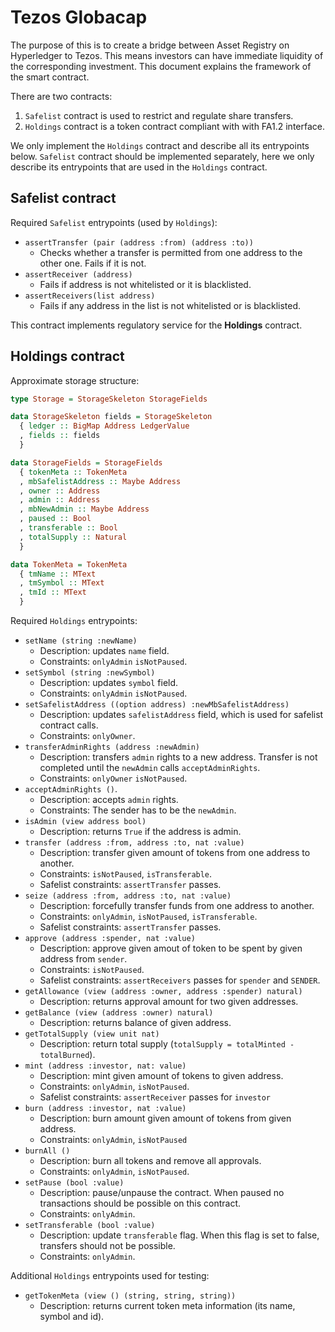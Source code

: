 <!-- SPDX-FileCopyrightText: 2020 Globacap -->

<!-- SPDX-License-Identifier: MPL-2.0 -->

# Tezos Globacap

The purpose of this is to create a bridge between Asset Registry
on Hyperledger to Tezos. This means investors can have immediate liquidity
of the corresponding investment. This document explains the framework of the
smart contract.

There are two contracts:
1. `Safelist` contract is used to restrict and regulate share transfers.
2. `Holdings` contract is a token contract compliant with with FA1.2 interface.

We only implement the `Holdings` contract and describe all its entrypoints below.
`Safelist` contract should be implemented separately, here we only describe its entrypoints that are used in the `Holdings` contract.

## Safelist contract

Required `Safelist` entrypoints (used by `Holdings`):
* `assertTransfer (pair (address :from) (address :to))`
  * Checks whether a transfer is permitted from one address to the other one. Fails if it is not.
* `assertReceiver (address)`
  * Fails if address is not whitelisted or it is blacklisted.
* `assertReceivers(list address)`
  * Fails if any address in the list is not whitelisted or is blacklisted.

This contract implements regulatory service for the **Holdings** contract.

## Holdings contract

Approximate storage structure:
```haskell
type Storage = StorageSkeleton StorageFields

data StorageSkeleton fields = StorageSkeleton
  { ledger :: BigMap Address LedgerValue
  , fields :: fields
  }

data StorageFields = StorageFields
  { tokenMeta :: TokenMeta
  , mbSafelistAddress :: Maybe Address
  , owner :: Address
  , admin :: Address
  , mbNewAdmin :: Maybe Address
  , paused :: Bool
  , transferable :: Bool
  , totalSupply :: Natural
  }

data TokenMeta = TokenMeta
  { tmName :: MText
  , tmSymbol :: MText
  , tmId :: MText
  }
```

Required `Holdings` entrypoints:
* `setName (string :newName)`
  * Description: updates `name` field.
  * Constraints: `onlyAdmin` `isNotPaused`.
* `setSymbol (string :newSymbol)`
  * Description: updates `symbol` field.
  * Constraints: `onlyAdmin` `isNotPaused`.
* `setSafelistAddress ((option address) :newMbSafelistAddress)`
  * Description: updates `safelistAddress` field, which is used for safelist contract calls.
  * Constraints: `onlyOwner`.
* `transferAdminRights (address :newAdmin)`
  * Description: transfers `admin` rights to a new address. Transfer is not completed
    until the `newAdmin` calls `acceptAdminRights`.
  * Constraints: `onlyOwner` `isNotPaused`.
* `acceptAdminRights ()`.
  * Description: accepts `admin` rights.
  * Constraints: The sender has to be the `newAdmin`.
* `isAdmin (view address bool)`
  * Description: returns `True` if the address is admin.
* `transfer (address :from, address :to, nat :value)`
  * Description: transfer given amount of tokens from one address to another.
  * Constraints: `isNotPaused`, `isTransferable`.
  * Safelist constraints: `assertTransfer` passes.
* `seize (address :from, address :to, nat :value)`
  * Description: forcefully transfer funds from one address to another.
  * Constraints: `onlyAdmin`, `isNotPaused`, `isTransferable`.
  * Safelist constraints: `assertTransfer` passes.
* `approve (address :spender, nat :value)`
  * Description: approve given amout of token to be spent by given address from `sender`.
  * Constraints: `isNotPaused`.
  * Safelist constraints: `assertReceivers` passes for `spender` and `SENDER`.
* `getAllowance (view (address :owner, address :spender) natural)`
  * Description: returns approval amount for two given addresses.
* `getBalance (view (address :owner) natural)`
  * Description: returns balance of given address.
* `getTotalSupply (view unit nat)`
  * Description: return total supply (`totalSupply = totalMinted - totalBurned`).
* `mint (address :investor, nat: value)`
  * Description: mint given amount of tokens to given address.
  * Constraints: `onlyAdmin`, `isNotPaused`.
  * Safelist constraints: `assertReceiver` passes for `investor`
* `burn (address :investor, nat :value)`
  * Description: burn amount given amount of tokens from given address.
  * Constraints: `onlyAdmin`, `isNotPaused`
* `burnAll ()`
  * Description: burn all tokens and remove all approvals.
  * Constraints: `onlyAdmin`, `isNotPaused`.
* `setPause (bool :value)`
  * Description: pause/unpause the contract. When paused no transactions should be possible on this contract.
  * Constraints: `onlyAdmin`.
* `setTransferable (bool :value)`
  * Description: update `transferable` flag. When this flag is set to false, transfers should not be possible.
  * Constraints: `onlyAdmin`.

Additional `Holdings` entrypoints used for testing:
* `getTokenMeta (view () (string, string, string))`
  * Description: returns current token meta information (its name, symbol and id).
